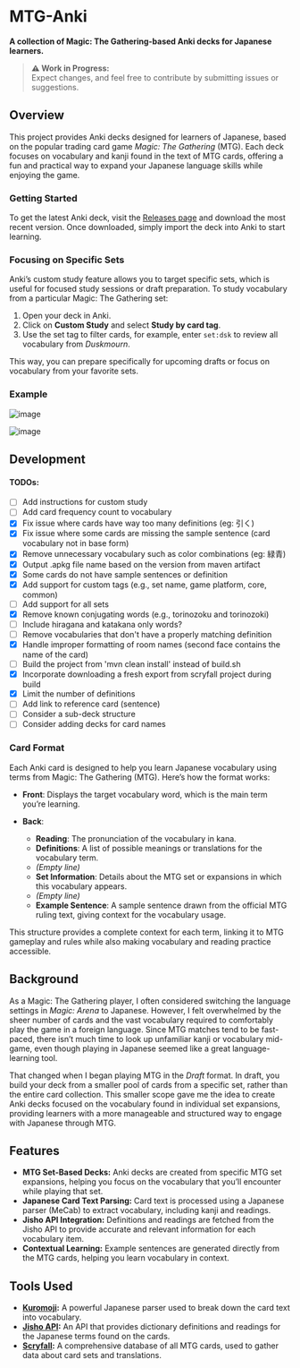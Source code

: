 # MTG-Anki
**A collection of Magic: The Gathering-based Anki decks for Japanese learners.**

> **⚠️ Work in Progress:**  
Expect changes, and feel free to contribute by submitting issues or suggestions.

## Overview
This project provides Anki decks designed for learners of Japanese, based on the popular trading card game *Magic: The Gathering* (MTG). Each deck focuses on vocabulary and kanji found in the text of MTG cards, offering a fun and practical way to expand your Japanese language skills while enjoying the game.

### Getting Started

To get the latest Anki deck, visit the [Releases page](https://github.com/lhcopetti/mtg-anki/releases) and download the most recent version. Once downloaded, simply import the deck into Anki to start learning.

### Focusing on Specific Sets

Anki’s custom study feature allows you to target specific sets, which is useful for focused study sessions or draft preparation. To study vocabulary from a particular Magic: The Gathering set:

1. Open your deck in Anki.
2. Click on **Custom Study** and select **Study by card tag**.
3. Use the set tag to filter cards, for example, enter `set:dsk` to review all vocabulary from *Duskmourn*.

This way, you can prepare specifically for upcoming drafts or focus on vocabulary from your favorite sets.

### Example

![image](https://github.com/user-attachments/assets/90116376-e8cd-4996-b5dd-45b4c4114480)

![image](https://github.com/user-attachments/assets/bfabf513-ae95-4f73-9721-7ad9dfa6f3c6)

## Development

#### TODOs:
- [ ] Add instructions for custom study
- [ ] Add card frequency count to vocabulary
- [X] Fix issue where cards have way too many definitions (eg: 引く)
- [X] Fix issue where some cards are missing the sample sentence (card vocabulary not in base form)
- [X] Remove unnecessary vocabulary such as color combinations (eg: 緑青)
- [X] Output .apkg file name based on the version from maven artifact
- [X] Some cards do not have sample sentences or definition
- [X] Add support for custom tags (e.g., set name, game platform, core, common)
- [ ] Add support for all sets
- [X] Remove known conjugating words (e.g., torinozoku and torinozoki)
- [ ] Include hiragana and katakana only words?
- [ ] Remove vocabularies that don't have a properly matching definition
- [X] Handle improper formatting of room names (second face contains the name of the card)
- [ ] Build the project from 'mvn clean install' instead of build.sh
- [X] Incorporate downloading a fresh export from scryfall project during build
- [X] Limit the number of definitions
- [ ] Add link to reference card (sentence)
- [ ] Consider a sub-deck structure
- [ ] Consider adding decks for card names

### Card Format

Each Anki card is designed to help you learn Japanese vocabulary using terms from Magic: The Gathering (MTG). Here’s how the format works:

- **Front**: Displays the target vocabulary word, which is the main term you’re learning.

- **Back**:
    - **Reading**: The pronunciation of the vocabulary in kana.
    - **Definitions**: A list of possible meanings or translations for the vocabulary term.
    - *(Empty line)*
    - **Set Information**: Details about the MTG set or expansions in which this vocabulary appears.
    - *(Empty line)*
    - **Example Sentence**: A sample sentence drawn from the official MTG ruling text, giving context for the vocabulary usage.

This structure provides a complete context for each term, linking it to MTG gameplay and rules while also making vocabulary and reading practice accessible.


## Background
As a Magic: The Gathering player, I often considered switching the language settings in *Magic: Arena* to Japanese. However, I felt overwhelmed by the sheer number of cards and the vast vocabulary required to comfortably play the game in a foreign language. Since MTG matches tend to be fast-paced, there isn’t much time to look up unfamiliar kanji or vocabulary mid-game, even though playing in Japanese seemed like a great language-learning tool.

That changed when I began playing MTG in the *Draft* format. In draft, you build your deck from a smaller pool of cards from a specific set, rather than the entire card collection. This smaller scope gave me the idea to create Anki decks focused on the vocabulary found in individual set expansions, providing learners with a more manageable and structured way to engage with Japanese through MTG.

## Features
- **MTG Set-Based Decks:** Anki decks are created from specific MTG set expansions, helping you focus on the vocabulary that you’ll encounter while playing that set.
- **Japanese Card Text Parsing:** Card text is processed using a Japanese parser (MeCab) to extract vocabulary, including kanji and readings.
- **Jisho API Integration:** Definitions and readings are fetched from the Jisho API to provide accurate and relevant information for each vocabulary item.
- **Contextual Learning:** Example sentences are generated directly from the MTG cards, helping you learn vocabulary in context.

## Tools Used
- **[Kuromoji](https://github.com/atilika/kuromoji):** A powerful Japanese parser used to break down the card text into vocabulary.
- **[Jisho API](https://jisho.org/):** An API that provides dictionary definitions and readings for the Japanese terms found on the cards.
- **[Scryfall](https://scryfall.com/):** A comprehensive database of all MTG cards, used to gather data about card sets and translations.


